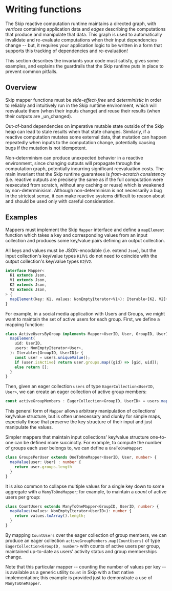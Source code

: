 # Writing functions

The Skip reactive computation runtime maintains a directed graph, with _vertices_ containing application data and _edges_ describing the computations that produce and manipulate that data.
This graph is used to automatically invalidate and re-evaluate computations when their input dependencies change -- but, it requires your application logic to be written in a form that supports this tracking of dependencies and re-evaluation!

This section describes the invariants your code must satisfy, gives some examples, and explains the guardrails that the Skip runtime puts in place to prevent common pitfalls.

## Overview

Skip mapper functions must be _side-effect-free_ and _deterministic_ in order to reliably and intuitively run in the Skip runtime environment, which will reevaluate them (when their inputs change) and reuse their results (when their outputs are _un_changed).

Out-of-band dependencies on imperative mutable state outside of the Skip heap can lead to stale results when that state changes.
Similarly, if a reactive computation mutates some external data, that mutation can happen repeatedly when inputs to the computation change, potentially causing bugs if the mutation is not idempotent.

Non-determinism can produce unexpected behavior in a reactive environment, since changing outputs will propagate through the computation graph, potentially incurring significant reevaluation costs.
The main invariant that the Skip runtime guarantees is _from-scratch consistency_ (i.e. reactive outputs are precisely the same as if the full computation were reexecuted from scratch, without any caching or reuse) which is weakened by non-determinisism.
Although non-determinism is not necessarily a bug in the strictest sense, it can make reactive systems difficult to reason about and should be used only with careful consideration.

## Examples

Mappers must implement the Skip `Mapper` interface and define a `mapElement` function which takes a key and corresponding values from an input collection and produces some key/value pairs defining an output collection.

All keys and values must be JSON-encodable (i.e. extend `Json`), but the input collection's key/value types `K1`/`V1` do not need to coincide with the output collection's key/value types `K2`/`V2`.

```typescript
interface Mapper<
  K1 extends Json,
  V1 extends Json,
  K2 extends Json,
  V2 extends Json,
> {
  mapElement(key: K1, values: NonEmptyIterator<V1>): Iterable<[K2, V2]>;
}
```

For example, in a social media application with Users and Groups, we might want to maintain the set of active users for each group.
First, we define a mapping function:

```typescript
class ActiveUsersByGroup implements Mapper<UserID, User, GroupID, UserID> {
  mapElement(
    uid: UserID,
    users: NonEmptyIterator<User>,
  ): Iterable<[GroupID, UserID]> {
    const user = users.uniqueValue();
    if (user.isActive) return user.groups.map((gid) => [gid, uid]);
    else return [];
  }
}
```

Then, given an eager collection `users` of type `EagerCollection<UserID, User>`, we can create an eager collection of active group members:

```typescript
const activeGroupMembers : EagerCollection<GroupID, UserID> = users.map(ActiveUsersByGroup);
```

This general form of `Mapper` allows arbitrary manipulation of collections' key/value structure, but is often unnecessary and clunky for simple maps, especially those that preserve the key structure of their input and just manipulate the values.

Simpler mappers that maintain input collections' key/value structure one-to-one can be defined more succinctly.
For example, to compute the number of groups each user belongs to, we can define a `OneToOneMapper`:

```typescript
class GroupsPerUser extends OneToOneMapper<UserID, User, number> {
  mapValue(user: User) : number {
    return user.groups.length
  }
}
```

It is also common to collapse multiple values for a single key down to some aggregate with a `ManyToOneMapper`; for example, to maintain a _count_ of active users per group:

```typescript
class CountUsers extends ManyToOneMapper<GroupID, UserID, number> {
  mapValues(values: NonEmptyIterator<UserID>): number {
    return values.toArray().length;
  }
}
```

By mapping `CountUsers` over the eager collection of group members, we can produce an eager collection `activeGroupMembers.map(CountUsers)` of type `EagerCollection<GroupID, number>` with counts of active users per group, maintained up-to-date as users' activity status and group memberships change.

Note that this particular mapper -- counting the number of values per key -- is available as a generic utility `Count` in Skip with a fast native implementation; this example is provided just to demonstrate a use of `ManyToOneMapper`.
